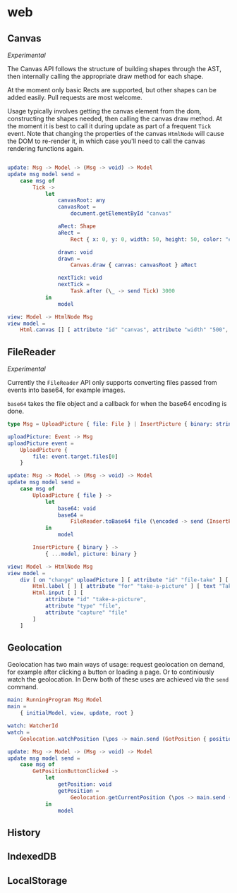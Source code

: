 # web

## Canvas

*Experimental*

The Canvas API follows the structure of building shapes through the AST, then internally calling the appropriate draw method for each shape.

At the moment only basic Rects are supported, but other shapes can be added easily. Pull requests are most welcome.

Usage typically involves getting the canvas element from the dom, constructing the shapes needed, then calling the canvas draw method. At the moment it is best to call it during update as part of a frequent `Tick` event. Note that changing the properties of the canvas `HtmlNode` will cause the DOM to re-render it, in which case you'll need to call the canvas rendering functions again.

```elm

update: Msg -> Model -> (Msg -> void) -> Model
update msg model send =
    case msg of
        Tick ->
            let
                canvasRoot: any
                canvasRoot =
                    document.getElementById "canvas"

                aRect: Shape
                aRect =
                    Rect { x: 0, y: 0, width: 50, height: 50, color: "#FF0" }

                drawn: void
                drawn =
                    Canvas.draw { canvas: canvasRoot } aRect

                nextTick: void
                nextTick =
                    Task.after (\_ -> send Tick) 3000
            in
                model

view: Model -> HtmlNode Msg
view model =
    Html.canvas [] [ attribute "id" "canvas", attribute "width" "500", attribute "height" "500" ] []

```

## FileReader

*Experimental*

Currently the `FileReader` API only supports converting files passed from events into base64, for example images.

`base64` takes the file object and a callback for when the base64 encoding is done.

```elm
type Msg = UploadPicture { file: File } | InsertPicture { binary: string }

uploadPicture: Event -> Msg
uploadPicture event =
    UploadPicture {
        file: event.target.files[0]
    }

update: Msg -> Model -> (Msg -> void) -> Model
update msg model send =
    case msg of
        UploadPicture { file } ->
            let
                base64: void
                base64 =
                    FileReader.toBase64 file (\encoded -> send (InsertPicture { binary: encoded } ) )
            in
                model

        InsertPicture { binary } ->
            { ...model, picture: binary }

view: Model -> HtmlNode Msg
view model =
    div [ on "change" uploadPicture ] [ attribute "id" "file-take" ] [
        Html.label [ ] [ attribute "for" "take-a-picture" ] [ text "Take a picture: " ],
        Html.input [ ] [
            attribute "id" "take-a-picture",
            attribute "type" "file",
            attribute "capture" "file"
        ]
    ]
```

## Geolocation

Geolocation has two main ways of usage: request geolocation on demand, for example after clicking a button or loading a page. Or to continiously watch the geolocation. In Derw both of these uses are achieved via the `send` command.

```elm
main: RunningProgram Msg Model
main =
    { initialModel, view, update, root }

watch: WatcherId
watch =
    Geolocation.watchPosition (\pos -> main.send (GotPosition { position: pos })) (\_ -> main.send ErrorLoadingGeoLocation)
```


```elm
update: Msg -> Model -> (Msg -> void) -> Model
update msg model send =
    case msg of
        GetPositionButtonClicked ->
            let
                getPosition: void
                getPosition =
                    Geolocation.getCurrentPosition (\pos -> main.send (GotPosition { position: pos })) (\_ -> main.send ErrorLoadingGeoLocation)
            in
                model
```

## History

## IndexedDB

## LocalStorage